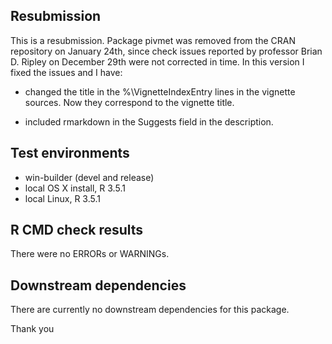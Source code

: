 ## Resubmission
This is a resubmission. Package pivmet was removed from 
the CRAN repository on January 24th, since check issues 
reported by professor Brian D. Ripley on December 29th were
not corrected in time. In this version I fixed the issues
and I have:

* changed the title in the %\VignetteIndexEntry lines in the vignette sources. Now  they correspond to the vignette title.

* included rmarkdown in the Suggests field in the description.

## Test environments
* win-builder (devel and release)
* local OS X install, R 3.5.1
* local Linux, R 3.5.1

## R CMD check results
There were no ERRORs or WARNINGs. 

  
## Downstream dependencies
There are currently no downstream dependencies for this package.

Thank you

